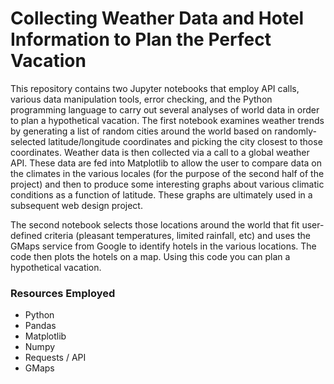 # Collecting Weather Data and Hotel Information to Plan the Perfect Vacation
This repository contains two Jupyter notebooks that employ API calls, various data manipulation tools, error checking, and the Python programming language to carry out several analyses of world data in order to plan a hypothetical vacation. The first notebook examines weather trends by generating a list of random cities around the world based on randomly-selected latitude/longitude coordinates and picking the city closest to those coordinates. Weather data is then collected via a call to a global weather API. These data are fed into Matplotlib to allow the user to compare data on the climates in the various locales (for the purpose of the second half of the project) and then to produce some interesting graphs about various climatic conditions as a function of latitude. These graphs are ultimately used in a subsequent web design project.

The second notebook selects those locations around the world that fit user-defined criteria (pleasant temperatures, limited rainfall, etc) and uses the GMaps service from Google to identify hotels in the various locations. The code then plots the hotels on a map. Using this code you can plan a hypothetical vacation.

### Resources Employed
* Python
* Pandas
* Matplotlib
* Numpy
* Requests / API
* GMaps
